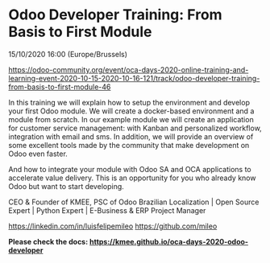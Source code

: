 Odoo Developer Training: From Basis to First Module
===================================================

15/10/2020 16:00 (Europe/Brussels)

https://odoo-community.org/event/oca-days-2020-online-training-and-learning-event-2020-10-15-2020-10-16-121/track/odoo-developer-training-from-basis-to-first-module-46

In this training we will explain how to setup the environment and develop your first Odoo module.
We will create a docker-based environment and a module from scratch.
In our example module we will create an application for customer service management: with Kanban and personalized workflow, integration with email and sms.
In addition, we will provide an overview of some excellent tools made by the community that make development on Odoo even faster. 

And how to integrate your module with Odoo SA and OCA applications to accelerate value delivery. This is an opportunity for you who already know Odoo but want to start developing.

CEO & Founder of KMEE, PSC of Odoo Brazilian Localization | Open Source Expert | Python Expert | E-Business & ERP Project Manager


https://linkedin.com/in/luisfelipemileo
https://github.com/mileo

**Please check the docs: https://kmee.github.io/oca-days-2020-odoo-developer**